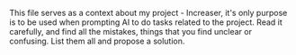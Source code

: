This file serves as a context about my project - Increaser, it's only purpose is to be used when prompting AI to do tasks related to the project. Read it carefully, and find all the mistakes, things that you find unclear or confusing. List them all and propose a solution.
